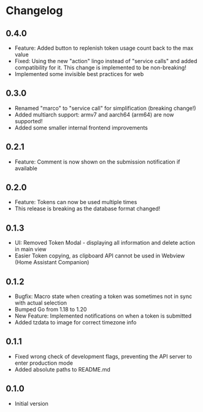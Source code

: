 # Changelog

## 0.4.0

- Feature: Added button to replenish token usage count back to the max value
- Fixed: Using the new "action" lingo instead of "service calls" and added compatibility for it. This change is implemented to be non-breaking!
- Implemented some invisible best practices for web

## 0.3.0

- Renamed "marco" to "service call" for simplification (breaking change!)
- Added multiarch support: armv7 and aarch64 (arm64) are now supported!
- Added some smaller internal frontend improvements

## 0.2.1

- Feature: Comment is now shown on the submission notification if available

## 0.2.0

- Feature: Tokens can now be used multiple times
- This release is breaking as the database format changed!

## 0.1.3

- UI: Removed Token Modal - displaying all information and delete action in main view
- Easier Token copying, as clipboard API cannot be used in Webview (Home Assistant Companion) 

## 0.1.2

- Bugfix: Macro state when creating a token was sometimes not in sync with actual selection
- Bumped Go from 1.18 to 1.20
- New Feature: Implemented notifications on when a token is submitted 
- Added tzdata to image for correct timezone info

## 0.1.1

- Fixed wrong check of development flags, preventing the API server to enter production mode
- Added absolute paths to README.md

## 0.1.0

- Initial version
